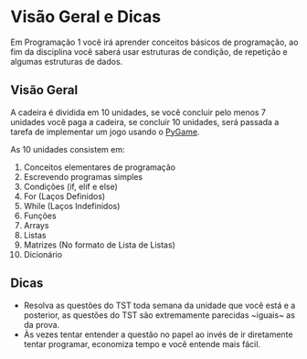 # Visão Geral e Dicas

Em Programação 1 você irá aprender conceitos básicos de programação, ao fim da disciplina você saberá usar estruturas de condição, de repetição e algumas estruturas de dados.

## Visão Geral

A cadeira é dividida em 10 unidades, se você concluir pelo menos 7 unidades você paga a cadeira, se concluir 10 unidades, será passada a tarefa de implementar um jogo usando o [PyGame](https://www.pygame.org/).

As 10 unidades consistem em:

1. Conceitos elementares de programação
2. Escrevendo programas simples
3. Condições (if, elif e else)
4. For (Laços Definidos)
5. While (Laços Indefinidos)
6. Funções
7. Arrays
8. Listas
9. Matrizes (No formato de Lista de Listas)
10. Dicionário


## Dicas
- Resolva as questões do TST toda semana da unidade que você está e a posterior, as questões do TST são extremamente parecidas ~iguais~ as da prova.
- Às vezes tentar entender a questão no papel ao invés de ir diretamente tentar programar, economiza tempo e você entende mais fácil.
